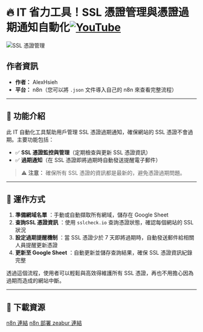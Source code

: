 # 🔥 IT 省力工具！SSL 憑證管理與憑證過期通知自動化[![YouTube](https://img.shields.io/badge/Watch%20on-YouTube-red?logo=youtube)](https://youtu.be/VVXYiKapIKg)

![SSL 憑證管理](https://github.com/qwedsazxc78/ai-automation-n8n/blob/main/n8n/4-SSL-checker-automation/cover.png?raw=true)

## 作者資訊

* **作者：** AlexHsieh
* **平台：** n8n（您可以將 `.json` 文件導入自己的 n8n 來查看完整流程）

---

## 📌 功能介紹

此 IT 自動化工具幫助用戶管理 SSL 憑證過期通知，確保網站的 SSL 憑證不會過期。主要功能包括：

* ✅ **SSL 憑證監控與管理**（定期檢查與更新 SSL 憑證資訊）
* ✅ **過期通知**（在 SSL 憑證即將過期時自動發送提醒電子郵件）

> ⚠ **注意：** 確保所有 SSL 憑證的資訊都是最新的，避免憑證過期問題。

---

## 🔧 運作方式

1. **準備網域名單** ：手動或自動擷取所有網域，儲存在 Google Sheet
2. **查詢SSL 憑證資訊** ：使用 `sslcheck.io` 查詢憑證狀態，確認每個網站的 SSL 狀況
3. **設定過期提醒機制** ：當 SSL 憑證少於 7 天即將過期時，自動發送郵件給相關人員提醒更新憑證
4. **更新至 Google Sheet** ：自動更新並儲存查詢結果，確保 SSL 憑證資訊紀錄完整

透過這個流程，使用者可以輕鬆與高效得維護所有 SSL 憑證，再也不用擔心因為過期而造成的網站中斷。

---

## 🚀 下載資源

[n8n 連結](https://n8n.io/)
[n8n 部署 zeabur 連結](https://zeabur.com/referral?referralCode=qwedsazxc78)
